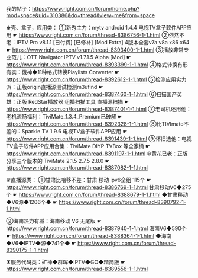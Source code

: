 我的帖子：https://www.right.com.cn/forum/home.php?mod=space&uid=310386&do=thread&view=me&from=space

♚壳、盒子，应用类：
①新秀主力：mytv android 1.4.4 电视TV盒子软件APP应用 ☛ https://www.right.com.cn/forum/thread-8386756-1-1.html
②依然不老：IPTV Pro v8.1.1 [已付费] [已修补] [Mod Extra] 4版本全套v7a v8a x86 x64 ☛ https://www.right.com.cn/forum/thread-8393400-1-1.html
③播放非常专业范儿：OTT Navigator IPTV v1.7.1.5 Alpha [Mod] ☛ https://www.right.com.cn/forum/thread-8393399-1-1.html
④格式转换有形有实：俄神◆11种格式转换Playlists Converter ☛ https://www.right.com.cn/forum/thread-8392612-1-1.html
⑤检测应用实力派：正版origin直播源测试检测m3ufind ☛ https://www.right.com.cn/forum/thread-8387460-1-1.html
⑥扫描国产英雄：正版 RedStar播放器 组播扫描工具 直播源扫描 ☛ https://www.right.com.cn/forum/thread-8387401-1-1.html
⑦老司机还用他：老机流畅福利：TiviMate_1.3.4_Premium已破解 ☛ https://www.right.com.cn/forum/thread-8392328-1-1.html
⑧比TIVImate不差的：Sparkle TV 1.9.6 电视TV盒子软件APP应用 ☛ https://www.right.com.cn/forum/thread-8391439-1-1.html
⑨怀旧选他：电视TV盒子软件APP应用合集：TiviMate DIYP TVBox 等全家桶 ☛ https://www.right.com.cn/forum/thread-8391197-1-1.html
⑩黄花已老：正版 分享三个版本的 TiviMate 2.1.5 2.7.5 2.8.0 ☛ https://www.right.com.cn/forum/thread-8387082-1-1.html

♛直播源类：
①甘肃比哈移不差：甘肃 移动 ipv6全组 115个 ☛ https://www.right.com.cn/forum/thread-8386769-1-1.html
甘肃移动V6◆275个 ☛ https://www.right.com.cn/forum/thread-8388679-1-1.html
◆甘肃移动◆V6源◆1206个◆ ☛ https://www.right.com.cn/forum/thread-8390792-1-1.html

②海南热力有减：海南移动 V6 无尾版 ☛ https://www.right.com.cn/forum/thread-8387940-1-1.html
海南V6◆590个 ☛ https://www.right.com.cn/forum/thread-8388364-1-1.html
◆海南◆V6◆IPTV◆源◆741个◆ ☛  https://www.right.com.cn/forum/thread-8390175-1-1.html

♜服务代码类：矿神◆群晖◆IPTV◆GO◆精简版 ☛ https://www.right.com.cn/forum/thread-8389556-1-1.html

